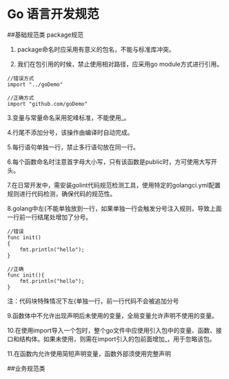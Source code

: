# Go 语言开发规范
##基础规范类
package规范
1. package命名时应采用有意义的包名，不能与标准库冲突。

2. 我们在包引用的时候，禁止使用相对路径，应采用go module方式进行引用。
```cassandraql
//错误方式
import "../goDemo"

//正确方式
import "github.com/goDemo"

```
3.变量与常量命名采用驼峰标准，不能使用_。

4.行尾不添加分号，该操作由编译时自动完成。

5.每行语句单独一行，禁止多行语句放在同一行。

6.每个函数命名时注意首字母大小写，只有该函数是public时，方可使用大写开头。

7.在日常开发中，需安装golint代码规范检测工具，使用特定的golangci.yml配置规则进行代码检测，确保代码的规范性。

8.golang中左{不能单独放到一行，如果单独一行会触发分号注入规则，导致上面一行前一行结尾处增加了分号。
```
//错误
func init()
{
    fmt.println("hello");
}

//正确
func init(){
    fmt.println("hello");
}
```
注：代码块特殊情况下左{单独一行，前一行代码不会被追加分号

9.函数体中不允许出现声明后未使用的变量，全局变量允许声明不使用的变量。

10.在使用import导入一个包时，整个go文件中应使用引入包中的变量、函数、接口和结构体。如果未使用，则需在import引入的包前面增加_，用于忽略该包。

11.在函数内允许使用简短声明变量，函数外部须使用完整声明


##业务规范类